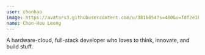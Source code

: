 ```yaml
---
user: chonhao
image: https://avatars3.githubusercontent.com/u/3816054?s=460&u=fdf2e1ba54e4fad1e2fbb997d33f30420b4b1dc7&v=4
name: Chon-Hou Leong
---
```

A hardware-cloud, full-stack developer who loves to think, innovate, and build stuff.
